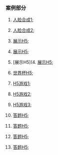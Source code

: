 ### 案例部分

1. [人脸合成1](http://xj.bjsidao.com/suishouji/index.html);

2. [人脸合成2](http://xj.bjsidao.com/beida1/index.html);

3. [展示H5](https://xj.bjsidao.com/high/);

4. [展示H5](http://xj.bjsidao.com/boss10171023/index.html);

5. [展示H5](4. [展示H5](http://xj.bjsidao.com/boss10171023/index.html);

6. [世界杯H5](http://wx.amo9.com/h5/public/gene/redir.do?proj=xsjf);

7. [H5游戏1](https://h5.qiaomukeji.com/201712/AFUjump0126/index.html);

8. [H5游戏2](https://h5.qiaomukeji.com/201803/polycompano08/index.html?from=groupmessage&isappinstalled=0);

9. [H5游戏3](https://h5.qiaomukeji.com/201710/HoverShiyue/index.html?state=mrlong&appid=wxe53b547a3a8e242b&from=groupmessage&isappinstalled=0);

10. [答题H5](http://xj.bjsidao.com/xy/dihao/index.html);

11. [答题H5](http://xj.bjsidao.com/xy/ssj0608/index.html);

12. [答题H5](http://h5.bjsidao.com/20161102nissan/);

13. [答题H5](http://xj.bjsidao.com/payb1/index.html);
